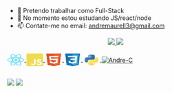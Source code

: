 
- 🔭 Pretendo trabalhar como Full-Stack
- 🌱 No momento estou estudando JS/react/node
- 📫 Contate-me no email: andremaurell3@gmail.com

<div align="center">
  <a href="https://github.com/andremaurell">
  <img height="180em" src="https://github-readme-stats.vercel.app/api?username=andremaurell&show_icons=true&theme=tokyonight&include_all_commits=true&count_private=true"/>
  <img height="180em" src="https://github-readme-stats.vercel.app/api/top-langs/?username=andremaurell&layout=compact&langs_count=7&theme=tokyonight"/>
</div>
  
  <div style="display: inline_block"><br>
    <img align="center" alt="Andre-Js" height="30" width="40" src="https://raw.githubusercontent.com/devicons/devicon/master/icons/react/react-original.svg">
  <img align="center" alt="Andre-Js" height="30" width="40" src="https://raw.githubusercontent.com/devicons/devicon/master/icons/javascript/javascript-plain.svg">
  <img align="center" alt="Andre-HTML" height="30" width="40" src="https://raw.githubusercontent.com/devicons/devicon/master/icons/html5/html5-original.svg">
  <img align="center" alt="Andre-CSS" height="30" width="40" src="https://raw.githubusercontent.com/devicons/devicon/master/icons/css3/css3-original.svg">
  <img align="center" alt="Andre-Python" height="30" width="40" src="https://raw.githubusercontent.com/devicons/devicon/master/icons/python/python-original.svg">
  <img align="center" alt="Andre-C" height="30" width="40" src="https://cdn.jsdelivr.net/gh/devicons/devicon/icons/c/c-original.svg">
</div>
  
##
  
<div> 
  <a href = "mailto:andremaurell3@gmail.com"><img src="https://img.shields.io/badge/Gmail-D14836?style=for-the-badge&logo=gmail&logoColor=white" target="_blank"></a>
  <a href="https://www.linkedin.com/in/andré-maurell-19328b240/" target="_blank"><img src="https://img.shields.io/badge/-LinkedIn-%230077B5?style=for-the-badge&logo=linkedin&logoColor=white" target="_blank"></a> 
  </div>
